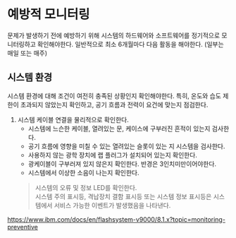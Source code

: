 # 예방적 모니터링

문제가 발생하기 전에 예방하기 위해 시스템의 하드웨어와 소프트웨어를 정기적으로 모니터링하고 확인해야한다.
일반적으로 최소 6개월마다 다음 활동을 해야한다. (일부는 매일 또는 매주)

## 시스템 환경
시스템 환경에 대해 조건이 여전히 충족된 상황인지 확인해야한다.
특히, 온도와 습도 제한이 초과되지 않았는지 확인하고, 공기 흐름과 전력이 요건에 맞는지 점검한다.

1. 시스템 케이블 연결을 물리적으로 확인한다.
   - 시스템에 느슨한 케이블, 열려있는 문, 케이스에 구부러진 흔적이 있는지 검사한다.
   - 공기 흐름에 영향을 미칠 수 있는 열려있는 슬롯이 있는 지 시스템을 검사한다.
   - 사용하지 않는 광학 장치에 랩 플러그가 설치되어 있는지 확인한다.
   - 광케이블이 구부러져 있지 않은지 확인한다. 반경은 3인치미만이어야한다.
   - 시스템에서 이상한 소음이 나는지 확인한다.
   > 시스템의 오류 및 정보 LED를 확인한다.  
   > 시스템 주의 표시등, 격납장치 결함 표시등 또는 시스템 정보 표시등은 시스템에서 서비스 가능한 이벤트가 발생했음을 나타낸다.

https://www.ibm.com/docs/en/flashsystem-v9000/8.1.x?topic=monitoring-preventive